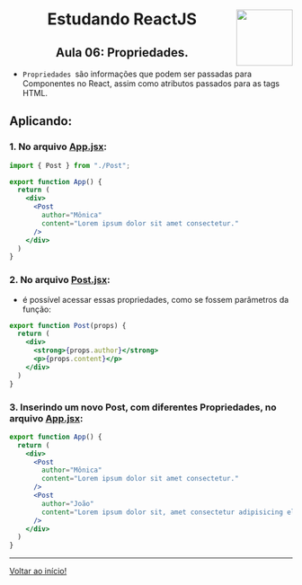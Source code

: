 <div align="center">
<a href="https://github.com/monicaquintal" target="_blank"><img align="right" height="100" src="https://cdn.jsdelivr.net/gh/devicons/devicon/icons/react/react-original.svg" /></a>
<h1>Estudando ReactJS</h1>
<h2>Aula 06: Propriedades.</h2>
</div>

- `Propriedades `são informações que podem ser passadas para Componentes no React, assim como atributos passados para as tags HTML.

## Aplicando:

### 1. No arquivo [App.jsx](../../projetos/01-fundamentos-reactjs/src/App.jsx):

~~~jsx
import { Post } from "./Post";

export function App() {
  return (
    <div>
      <Post 
        author="Mônica" 
        content="Lorem ipsum dolor sit amet consectetur." 
      />
    </div>
  )
}
~~~

### 2. No arquivo [Post.jsx](../../projetos/01-fundamentos-reactjs/src/Post.jsx):

- é possível acessar essas propriedades, como se fossem parâmetros da função:

~~~jsx
export function Post(props) {
  return (
    <div>
      <strong>{props.author}</strong>
      <p>{props.content}</p>
    </div>
  )
}
~~~

### 3. Inserindo um novo Post, com diferentes Propriedades, no arquivo [App.jsx](../../projetos/01-fundamentos-reactjs/src/App.jsx):

~~~jsx
export function App() {
  return (
    <div>
      <Post 
        author="Mônica" 
        content="Lorem ipsum dolor sit amet consectetur." 
      />
      <Post 
        author="João" 
        content="Lorem ipsum dolor sit, amet consectetur adipisicing elit. Est ut tenetur laudantium!" 
      />
    </div>
  )
}
~~~

---

[Voltar ao início!](https://github.com/monicaquintal/estudandoReact/)